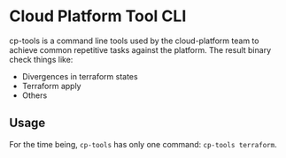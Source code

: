 # Cloud Platform Tool CLI

cp-tools is a command line tools used by the cloud-platform team to achieve common repetitive tasks against the platform. The result binary check things like:

   - Divergences in terraform states
   - Terraform apply
   - Others


## Usage

For the time being, `cp-tools` has only one command: `cp-tools terraform`. 